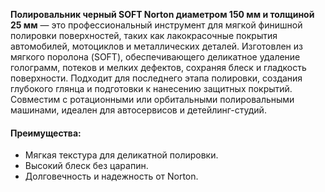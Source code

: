 **Полировальник черный SOFT Norton диаметром 150 мм и толщиной 25 мм** — это профессиональный инструмент для мягкой финишной полировки поверхностей, таких как лакокрасочные покрытия автомобилей, мотоциклов и металлических деталей. Изготовлен из мягкого поролона (SOFT), обеспечивающего деликатное удаление голограмм, потеков и мелких дефектов, сохраняя блеск и гладкость поверхности. Подходит для последнего этапа полировки, создания глубокого глянца и подготовки к нанесению защитных покрытий. Совместим с ротационными или орбитальными полировальными машинами, идеален для автосервисов и детейлинг-студий.

#### Преимущества:

- Мягкая текстура для деликатной полировки.
- Высокий блеск без царапин.
- Долговечность и надежность от Norton.

